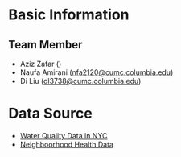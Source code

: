 # Basic Information

## Team Member

- Aziz Zafar ()
- Naufa Amirani (nfa2120@cumc.columbia.edu)
- Di Liu (dl3738@cumc.columbia.edu)

# Data Source

- [Water Quality Data in NYC](https://data.cityofnewyork.us/Environment/Drinking-Water-Quality-Distribution-Monitoring-Dat/bkwf-xfky/about_data)
- [Neighboorhood Health Data](https://public.tableau.com/app/profile/nyc.health/viz/NewYorkCityNeighborhoodHealthAtlas/Home)
